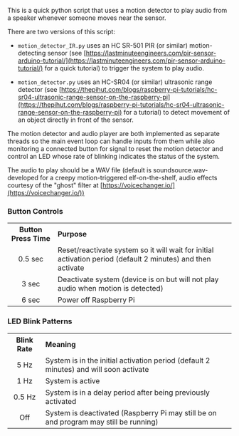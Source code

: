 This is a quick python script that uses a motion detector to play audio from a speaker whenever someone moves near the sensor. 

There are two versions of this script:

 * `motion_detector_IR.py` uses an HC SR-501 PIR (or similar) motion-detecting sensor (see [https://lastminuteengineers.com/pir-sensor-arduino-tutorial/](https://lastminuteengineers.com/pir-sensor-arduino-tutorial/) for a quick tutorial) to trigger the system to play audio.

 * `motion_detector.py` uses an HC-SR04 (or similar) ultrasonic range detector (see [https://thepihut.com/blogs/raspberry-pi-tutorials/hc-sr04-ultrasonic-range-sensor-on-the-raspberry-pi](https://thepihut.com/blogs/raspberry-pi-tutorials/hc-sr04-ultrasonic-range-sensor-on-the-raspberry-pi) for a tutorial) to detect movement of an object directly in front of the sensor.


The motion detector and audio player are both implemented as separate threads so the main event loop can handle inputs from them while also monitoring a connected button for signal to reset the motion detector and control an LED whose rate of blinking indicates the status of the system.

The audio to play should be a WAV file (default is soundsource.wav- developed for a creepy motion-triggered elf-on-the-shelf, audio effects courtesy of the "ghost" filter at [https://voicechanger.io/](https://voicechanger.io/))


### Button Controls
<table>
  <tbody>
    <tr>
      <th align="center">Button Press Time</th>
      <th align="left">Purpose</th>
    </tr>
    <tr>
      <td align="center">0.5 sec</td>
      <td>Reset/reactivate system so it will wait for initial activation period (default 2 minutes) and then activate</td>
    </tr>
    <tr>
      <td align="center">3 sec</td>
      <td>Deactivate system (device is on but will not play audio when motion is detected)</td>
    </tr>
    <tr>
      <td align="center">6 sec</td>
      <td>Power off Raspberry Pi</td>
    </tr>
  </tbody>
</table>


### LED Blink Patterns
<table>
  <tbody>
    <tr>
      <th align="center">Blink Rate</th>
      <th align="left">Meaning</th>
    </tr>
    <tr>
      <td align="center">5 Hz</td>
      <td>System is in the initial activation period (default 2 minutes) and will soon activate</td>
    </tr>
    <tr>
      <td align="center">1 Hz</td>
      <td>System is active</td>
    </tr>
    <tr>
      <td align="center">0.5 Hz</td>
      <td>System is in a delay period after being previously activated</td>
    </tr>
    <tr>
      <td align="center">Off</td>
      <td>System is deactivated (Raspberry Pi may still be on and program may still be running)</td>
    </tr>
  </tbody>
</table>

